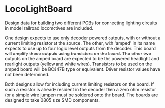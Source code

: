 # LocoLightBoard
Design data for building two different PCBs for connecting lighting circuits in model railroad locomotives are included.

One design expects to use only decoder powered outputs, with or without a current limiting resistor at the source. The other, with 'amped' in its name
 expects to use up to four logic level outputs from the decoder. This board will amplify those outputs using transistors on the board.
 The other two outputs on the amped board are expected to be the powered headlight and rearlight outputs (yellow and white wires). Transistors
 to be used on the amped board will be BC847B type or equivalent. Driver resistor values have not been determined.
 
 Both designs allow for including current limiting resistors on the board. If such a resistor is already resident in the decoder 
 then a zero ohm resistor (or a simple wire jumper) must be soldered onto the board. The boards are designed to take 0805 size SMD components.
